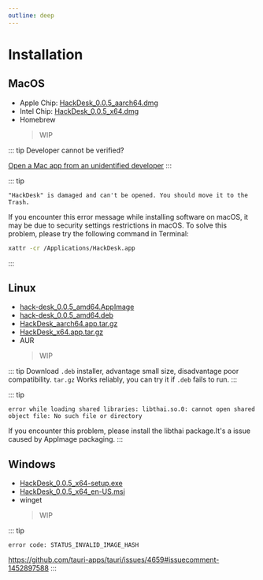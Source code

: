 ```yaml
---
outline: deep
---
```


# Installation

## MacOS

- Apple Chip: [HackDesk_0.0.5_aarch64.dmg](https://github.com/EastSun5566/hackdesk/releases/download/hackdesk-v0.0.5/HackDesk_0.0.5_aarch64.dmg)
- Intel Chip: [HackDesk_0.0.5_x64.dmg](https://github.com/EastSun5566/hackdesk/releases/download/hackdesk-v0.0.5/HackDesk_0.0.5_x64.dmg)
- Homebrew
  > WIP

::: tip
Developer cannot be verified?

[Open a Mac app from an unidentified developer](https://support.apple.com/en-sg/guide/mac-help/mh40616/mac)
:::

::: tip

`"HackDesk" is damaged and can't be opened. You should move it to the Trash.`

If you encounter this error message while installing software on macOS, it may be due to security settings restrictions in macOS. To solve this problem, please try the following command in Terminal:

```sh
xattr -cr /Applications/HackDesk.app
```

:::

## Linux

- [hack-desk_0.0.5_amd64.AppImage](https://github.com/EastSun5566/hackdesk/releases/download/hackdesk-v0.0.5/hack-desk_0.0.5_amd64.AppImage)
- [hack-desk_0.0.5_amd64.deb](https://github.com/EastSun5566/hackdesk/releases/download/hackdesk-v0.0.5/hack-desk_0.0.5_amd64.deb)
- [HackDesk_aarch64.app.tar.gz](https://github.com/EastSun5566/hackdesk/releases/download/hackdesk-v0.0.5/HackDesk_aarch64.app.tar.gz)
- [HackDesk_x64.app.tar.gz](https://github.com/EastSun5566/hackdesk/releases/download/hackdesk-v0.0.5/HackDesk_x64.app.tar.gz)
- AUR
  > WIP

::: tip
Download `.deb` installer, advantage small size, disadvantage poor compatibility.
`tar.gz` Works reliably, you can try it if `.deb` fails to run.
:::

::: tip

`error while loading shared libraries: libthai.so.0: cannot open shared object file: No such file or directory`

If you encounter this problem, please install the libthai package.It's a issue caused by AppImage packaging.
:::

## Windows

- [HackDesk_0.0.5_x64-setup.exe](https://github.com/EastSun5566/hackdesk/releases/download/hackdesk-v0.0.5/HackDesk_0.0.5_x64-setup.exe)
- [HackDesk_0.0.5_x64_en-US.msi](https://github.com/EastSun5566/hackdesk/releases/download/hackdesk-v0.0.5/HackDesk_0.0.5_x64_en-US.msi)
- winget
  > WIP

::: tip

`error code: STATUS_INVALID_IMAGE_HASH`

<https://github.com/tauri-apps/tauri/issues/4659#issuecomment-1452897588>
:::
